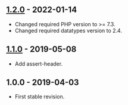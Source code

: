 ## [1.2.0] - 2022-01-14
- Changed required PHP version to >= 7.3.
- Changed required datatypes version to 2.4.

## [1.1.0] - 2019-05-08
- Add assert-header.

## 1.0.0 - 2019-04-03
- First stable revision.

[1.2.0]: https://github.com/themichaelhall/webunit/compare/v1.1.0...v1.2.0
[1.1.0]: https://github.com/themichaelhall/webunit/compare/v1.0.0...v1.1.0

